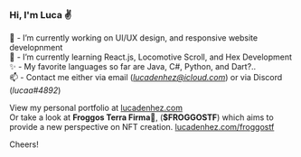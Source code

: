 ### Hi, I'm Luca ✌️

🦊 - I’m currently working on UI/UX design, and responsive website developnment\
🥒 - I’m currently learning React.js, Locomotive Scroll, and Hex Development\
✨ - My favorite languages so far are Java, C#, Python, and Dart?..\
📫 - Contact me either via email (*lucadenhez@icloud.com*) or via Discord (*lucaa#4892*)

View my personal portfolio at [lucadenhez.com](https://lucadenhez.com)\
Or take a look at **Froggos Terra Firma🐸**, (**$FROGGOSTF**) which aims to provide a new perspective on NFT creation. [lucadenhez.com/froggostf](https://lucadenhez.com/froggostf)

Cheers!

<!--**lucadenhez/lucadenhez** is a ✨ _special_ ✨ repository because its `README.md` (this file) appears on your GitHub profile.-->
